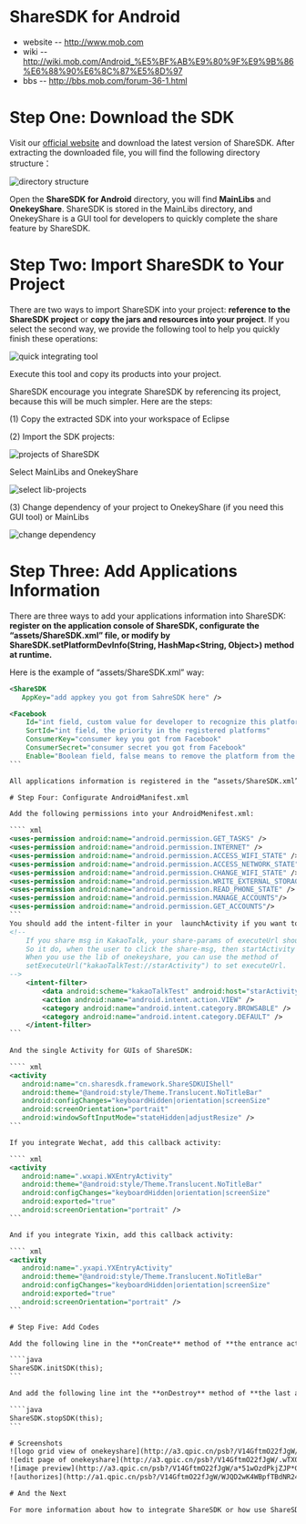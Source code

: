 # ShareSDK for Android
- website -- http://www.mob.com
- wiki -- http://wiki.mob.com/Android_%E5%BF%AB%E9%80%9F%E9%9B%86%E6%88%90%E6%8C%87%E5%8D%97
- bbs -- http://bbs.mob.com/forum-36-1.html

# Step One: Download the SDK

Visit our [official website](http://www.mob.com/) and download the latest version of ShareSDK. After extracting the downloaded file, you will find the following directory structure：

![directory structure](http://a1.qpic.cn/psb?/V14GftmO22fJgW/D2jYRnjuvUQiyfrGferrGKctas.joCRNNESfma6IB0M!/b/dBUAAAAAAAAA&bo=hAPIAQAAAAAFB2o!&rf=viewer_4)

Open the **ShareSDK for Android** directory, you will find **MainLibs** and **OnekeyShare**. ShareSDK is stored in the MainLibs directory, and OnekeyShare is a GUI tool for developers to quickly complete the share feature by ShareSDK.

# Step Two: Import ShareSDK to Your Project

There are two ways to import ShareSDK into your project: **reference to the ShareSDK project** or **copy the jars and resources into your project**. If you select the second way, we provide the following tool to help you quickly finish these operations:

![quick integrating tool](http://a3.qpic.cn/psb?/V14GftmO22fJgW/qx8h1C30NL54RLlMd7R9BKh*yL4b37aHk3otu.*G1Sc!/b/dAsAAAAAAAAA&bo=EwOAAgAAAAAFALE!&rf=viewer_4)

Execute this tool and copy its products into your project.

ShareSDK encourage you integrate ShareSDK by referencing its project, because this will be much simpler. Here are the steps:

(1) Copy the extracted SDK into your workspace of Eclipse

(2) Import the SDK projects:

![projects of ShareSDK](http://a3.qpic.cn/psb?/V14GftmO22fJgW/9tjZSx7IlbFqvbZB2d1Nh.Z9rEPHLjFUJGFpy89QPdU!/b/dCwAAAAAAAAA&bo=sAJMAgAAAAAFAN8!&rf=viewer_4)

Select MainLibs and OnekeyShare

![select lib-projects](http://a3.qpic.cn/psb?/V14GftmO22fJgW/BwUzD2sMwuZCm8YVYRkTg9*1U6QrJsCgxxvhvTmNecE!/b/dE0AAAAAAAAA&bo=sAJOAgAAAAADANs!&rf=viewer_4)

(3) Change dependency of your project to OnekeyShare (if you need this GUI tool) or MainLibs

![change dependency](http://a3.qpic.cn/psb?/V14GftmO22fJgW/WM8W63pq8nuXMARQOSW7FuvuqS3belOTaYngPE9Gn1A!/b/dE0AAAAAAAAA&bo=FgJXAgAAAAAFAGI!&rf=viewer_4)

# Step Three: Add Applications Information

There are three ways to add your applications information into ShareSDK: **register on the application console of ShareSDK, configurate the “assets/ShareSDK.xml” file, or modify by ShareSDK.setPlatformDevInfo(String, HashMap<String, Object>) method at runtime.**

Here is the example of “assets/ShareSDK.xml” way:

```` xml
<ShareSDK
   AppKey="add appkey you got from SahreSDK here" />

<Facebook
    Id="int field, custom value for developer to recognize this platform"
    SortId="int field, the priority in the registered platforms"
    ConsumerKey="consumer key you got from Facebook"
    ConsumerSecret="consumer secret you got from Facebook"
    Enable="Boolean field, false means to remove the platform from the registered platforms" />
```

All applications information is registered in the “assets/ShareSDK.xml” of ShareSDK Sample project.

# Step Four: Configurate AndroidManifest.xml

Add the following permissions into your AndroidMenifest.xml:

```` xml
<uses-permission android:name="android.permission.GET_TASKS" />
<uses-permission android:name="android.permission.INTERNET" />
<uses-permission android:name="android.permission.ACCESS_WIFI_STATE" />
<uses-permission android:name="android.permission.ACCESS_NETWORK_STATE" />
<uses-permission android:name="android.permission.CHANGE_WIFI_STATE" />
<uses-permission android:name="android.permission.WRITE_EXTERNAL_STORAGE" />
<uses-permission android:name="android.permission.READ_PHONE_STATE" />
<uses-permission android:name="android.permission.MANAGE_ACCOUNTS"/>
<uses-permission android:name="android.permission.GET_ACCOUNTS"/>
```
You should add the intent-filter in your  launchActivity if you want to use the KakaoTalk to share msg.
<!--
	If you share msg in KakaoTalk, your share-params of executeUrl should set the value "kakaoTalkTest://starActivity"
	So it do, when the user to click the share-msg, then startActivity of your app's launch-activity. 
	When you use the lib of onekeyshare, you can use the method of 
    setExecuteUrl("kakaoTalkTest://starActivity") to set executeUrl.
-->
    <intent-filter>
        <data android:scheme="kakaoTalkTest" android:host="starActivity"/>
        <action android:name="android.intent.action.VIEW" />
        <category android:name="android.intent.category.BROWSABLE" />
        <category android:name="android.intent.category.DEFAULT" />
    </intent-filter>
```
		
And the single Activity for GUIs of ShareSDK:

```` xml
<activity
   android:name="cn.sharesdk.framework.ShareSDKUIShell"
   android:theme="@android:style/Theme.Translucent.NoTitleBar"
   android:configChanges="keyboardHidden|orientation|screenSize"
   android:screenOrientation="portrait"
   android:windowSoftInputMode="stateHidden|adjustResize" />
```

If you integrate Wechat, add this callback activity:

```` xml
<activity
   android:name=".wxapi.WXEntryActivity"
   android:theme="@android:style/Theme.Translucent.NoTitleBar"
   android:configChanges="keyboardHidden|orientation|screenSize"
   android:exported="true"
   android:screenOrientation="portrait" />
```

And if you integrate Yixin, add this callback activity:

```` xml
<activity
   android:name=".yxapi.YXEntryActivity"
   android:theme="@android:style/Theme.Translucent.NoTitleBar"
   android:configChanges="keyboardHidden|orientation|screenSize"
   android:exported="true"
   android:screenOrientation="portrait" />
```

# Step Five: Add Codes

Add the following line in the **onCreate** method of **the entrance activity**:

````java
ShareSDK.initSDK(this);
```

And add the following line int the **onDestroy** method of **the last activity**:

````java
ShareSDK.stopSDK(this);
```

# Screenshots
![logo grid view of onekeyshare](http://a3.qpic.cn/psb?/V14GftmO22fJgW/1cUPaAxmqxnyzWXbeWEWkOVNFcxv7laksaKs*d7Aq4c!/b/dAsAAAAAAAAA&bo=UQFXAgAAAAAFACY!&rf=viewer_4)
![edit page of onekeyshare](http://a3.qpic.cn/psb?/V14GftmO22fJgW/.wTX0fqSedSyZW8VZSvhY3oZLVLAqrcAqLKHwkYigdc!/b/dAsAAAAAAAAA&bo=UQFXAgAAAAAFACY!&rf=viewer_4)
![image preview](http://a3.qpic.cn/psb?/V14GftmO22fJgW/a*51wOzdPkjZJP*GBvmREgDhZa*txPSj6FU6nuFKFi8!/b/dBQAAAAAAAAA&bo=UQFXAgAAAAAFACY!&rf=viewer_4)
![authorizes](http://a1.qpic.cn/psb?/V14GftmO22fJgW/WJQD2wK4WBpfTBdNR24vDf0taBOzBTqThEcxIRtdfk0!/b/dA8AAAAAAAAA&bo=UQFXAgAAAAAFACY!&rf=viewer_4)

# And the Next

For more information about how to integrate ShareSDK or how use ShareSDK to get your friends list, following someone, share statuses, etc. please visit our [official wiki](http://wiki.sharesdk.cn/Android_%E5%BF%AB%E9%80%9F%E9%9B%86%E6%88%90%E6%8C%87%E5%8D%97).
